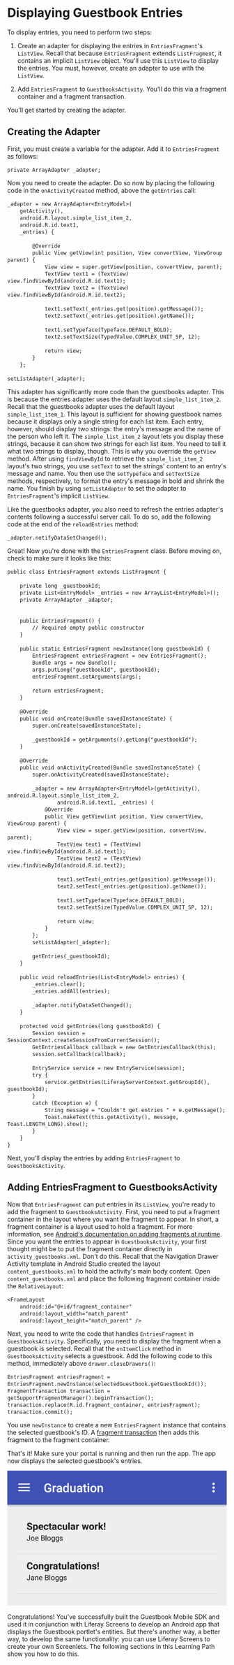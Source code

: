 # Displaying Guestbook Entries [](id=displaying-guestbook-entries)

To display entries, you need to perform two steps: 

1. Create an adapter for displaying the entries in `EntriesFragment`'s 
   `ListView`. Recall that because `EntriesFragment` extends `ListFragment`, it 
   contains an implicit `ListView` object. You'll use this `ListView` to display 
   the entries. You must, however, create an adapter to use with the `ListView`. 

2. Add `EntriesFragment` to `GuestbooksActivity`. You'll do this via a fragment 
   container and a fragment transaction.

You'll get started by creating the adapter. 

## Creating the Adapter [](id=creating-the-adapter)

First, you must create a variable for the adapter. Add it to `EntriesFragment` 
as follows: 

    private ArrayAdapter _adapter;

Now you need to create the adapter. Do so now by placing the following code in 
the `onActivityCreated` method, above the `getEntries` call:

    _adapter = new ArrayAdapter<EntryModel>(
        getActivity(), 
        android.R.layout.simple_list_item_2,
        android.R.id.text1, 
        _entries) {
        
            @Override
            public View getView(int position, View convertView, ViewGroup parent) {
                View view = super.getView(position, convertView, parent);
                TextView text1 = (TextView) view.findViewById(android.R.id.text1);
                TextView text2 = (TextView) view.findViewById(android.R.id.text2);

                text1.setText(_entries.get(position).getMessage());
                text2.setText(_entries.get(position).getName());

                text1.setTypeface(Typeface.DEFAULT_BOLD);
                text2.setTextSize(TypedValue.COMPLEX_UNIT_SP, 12);

                return view;
            }
        };
 
    setListAdapter(_adapter);

This adapter has significantly more code than the guestbooks adapter. This is 
because the entries adapter uses the default layout `simple_list_item_2`. Recall 
that the guestbooks adapter uses the default layout `simple_list_item_1`. This 
layout is sufficient for showing guestbook names because it displays only a 
single string for each list item. Each entry, however, should display two 
strings: the entry's message and the name of the person who left it. The 
`simple_list_item_2` layout lets you display these strings, because it can show 
two strings for each list item. You need to tell it what two strings to display, 
though. This is why you override the `getView` method. After using 
`findViewById` to retrieve the `simple_list_item_2` layout's two strings, you 
use `setText` to set the strings' content to an entry's message and name. You 
then use the `setTypeface` and `setTextSize` methods, respectively, to format 
the entry's message in bold and shrink the name. You finish by using 
`setListAdapter` to set the adapter to `EntriesFragment`'s implicit `ListView`. 

Like the guestbooks adapter, you also need to refresh the entries adapter's 
contents following a successful server call. To do so, add the following code at 
the end of the `reloadEntries` method: 

    _adapter.notifyDataSetChanged();

Great! Now you're done with the `EntriesFragment` class. Before moving on, check 
to make sure it looks like this:

    public class EntriesFragment extends ListFragment {

        private long _guestbookId;
        private List<EntryModel> _entries = new ArrayList<EntryModel>();
        private ArrayAdapter _adapter;


        public EntriesFragment() {
            // Required empty public constructor
        }

        public static EntriesFragment newInstance(long guestbookId) {
            EntriesFragment entriesFragment = new EntriesFragment();
            Bundle args = new Bundle();
            args.putLong("guestbookId", guestbookId);
            entriesFragment.setArguments(args);

            return entriesFragment;
        }

        @Override
        public void onCreate(Bundle savedInstanceState) {
            super.onCreate(savedInstanceState);

            _guestbookId = getArguments().getLong("guestbookId");
        }

        @Override
        public void onActivityCreated(Bundle savedInstanceState) {
            super.onActivityCreated(savedInstanceState);

            _adapter = new ArrayAdapter<EntryModel>(getActivity(), android.R.layout.simple_list_item_2,
                    android.R.id.text1, _entries) {
                @Override
                public View getView(int position, View convertView, ViewGroup parent) {
                    View view = super.getView(position, convertView, parent);
                    TextView text1 = (TextView) view.findViewById(android.R.id.text1);
                    TextView text2 = (TextView) view.findViewById(android.R.id.text2);

                    text1.setText(_entries.get(position).getMessage());
                    text2.setText(_entries.get(position).getName());

                    text1.setTypeface(Typeface.DEFAULT_BOLD);
                    text2.setTextSize(TypedValue.COMPLEX_UNIT_SP, 12);

                    return view;
                }
            };
            setListAdapter(_adapter);

            getEntries(_guestbookId);
        }

        public void reloadEntries(List<EntryModel> entries) {
            _entries.clear();
            _entries.addAll(entries);

            _adapter.notifyDataSetChanged();
        }

        protected void getEntries(long guestbookId) {
            Session session = SessionContext.createSessionFromCurrentSession();
            GetEntriesCallback callback = new GetEntriesCallback(this);
            session.setCallback(callback);

            EntryService service = new EntryService(session);
            try {
                service.getEntries(LiferayServerContext.getGroupId(), guestbookId);
            }
            catch (Exception e) {
                String message = "Couldn't get entries " + e.getMessage();
                Toast.makeText(this.getActivity(), message, Toast.LENGTH_LONG).show();
            }
        }
    }

Next, you'll display the entries by adding `EntriesFragment` to 
`GuestbooksActivity`. 

## Adding EntriesFragment to GuestbooksActivity [](id=adding-entriesfragment-to-guestbooksactivity)

Now that `EntriesFragment` can put entries in its `ListView`, you're ready to 
add the fragment to `GuestbooksActivity`. First, you need to put a fragment 
container in the layout where you want the fragment to appear. In short, a
fragment container is a layout used to hold a fragment. For more information,
see [Android's documentation on adding fragments at runtime](http://developer.android.com/training/basics/fragments/fragment-ui.html#AddAtRuntime). 
Since you want the entries to appear in `GuestbooksActivity`, your first thought 
might be to put the fragment container directly in `activity_guestbooks.xml`. 
Don't do this. Recall that the Navigation Drawer Activity template in Android 
Studio created the layout `content_guestbooks.xml` to hold the activity's main 
body content. Open `content_guestbooks.xml` and place the following fragment 
container inside the `RelativeLayout`: 

    <FrameLayout
        android:id="@+id/fragment_container"
        android:layout_width="match_parent"
        android:layout_height="match_parent" />

Next, you need to write the code that handles `EntriesFragment` in 
`GuestbooksActivity`. Specifically, you need to display the fragment when a 
guestbook is selected. Recall that the `onItemClick` method in 
`GuestbooksActivity` selects a guestbook. Add the following code to this method, 
immediately above `drawer.closeDrawers()`: 

    EntriesFragment entriesFragment = EntriesFragment.newInstance(selectedGuestbook.getGuestbookId());
    FragmentTransaction transaction = getSupportFragmentManager().beginTransaction();
    transaction.replace(R.id.fragment_container, entriesFragment);
    transaction.commit();

You use `newInstance` to create a new `EntriesFragment` instance that contains 
the selected guestbook's ID. A 
[fragment transaction](http://developer.android.com/guide/components/fragments.html#Transactions) 
then adds this fragment to the fragment container.

That's it! Make sure your portal is running and then run the app. The app now 
displays the selected guestbook's entries. 

![Figure 3: The entries for the selected guestbook now appear in your app.](../../images/android-guestbook-entries.png)

Congratulations! You've successfully built the Guestbook Mobile SDK and used it 
in conjunction with Liferay Screens to develop an Android app that displays the 
Guestbook portlet's entities. But there's another way, a better way, to develop 
the same functionality: you can use Liferay Screens to create your own 
Screenlets. The following sections in this Learning Path show you how to do 
this. 
